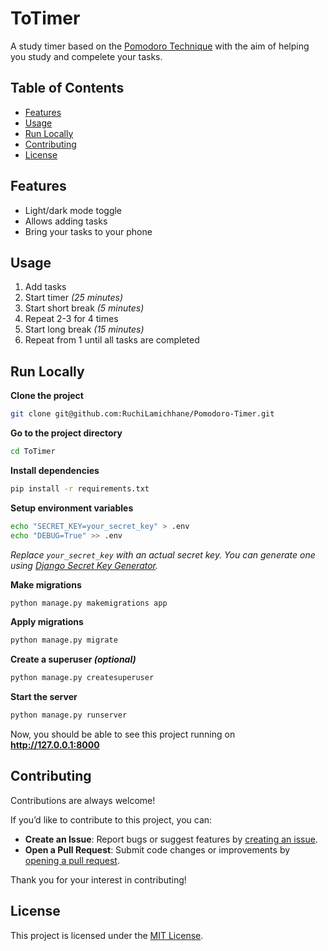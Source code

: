
# ToTimer

A study timer based on the [Pomodoro Technique](https://en.wikipedia.org/wiki/Pomodoro_Technique) with the aim of helping you study and compelete your tasks.


## Table of Contents

- [Features](#features)
- [Usage](#usage)
- [Run Locally](#run-locally)
- [Contributing](#contributing)
- [License](#license)
## Features

- Light/dark mode toggle
- Allows adding tasks
- Bring your tasks to your phone


## Usage

1. Add tasks
1. Start timer *(25 minutes)*
1. Start short break *(5 minutes)*
1. Repeat 2-3 for 4 times
1. Start long break *(15 minutes)*
1. Repeat from 1 until all tasks are completed
## Run Locally

**Clone the project**

```bash
git clone git@github.com:RuchiLamichhane/Pomodoro-Timer.git
```

**Go to the project directory**

```bash
cd ToTimer
```

**Install dependencies**

```bash
pip install -r requirements.txt
```

**Setup environment variables**

```bash
echo "SECRET_KEY=your_secret_key" > .env
echo "DEBUG=True" >> .env
```
*Replace `your_secret_key` with an actual secret key. You can generate one using [Django Secret Key Generator](https://djecrety.ir/).*

**Make migrations**

```bash
python manage.py makemigrations app
```

**Apply migrations**

```bash
python manage.py migrate
```

**Create a superuser *(optional)***

```bash
python manage.py createsuperuser
```

**Start the server**

```bash
python manage.py runserver
```
Now, you should be able to see this project running on **http://127.0.0.1:8000**

## Contributing


Contributions are always welcome!

If you’d like to contribute to this project, you can:

- **Create an Issue**: Report bugs or suggest features by [creating an issue](https://github.com/Yudin101/ToTimer/issues/new).
- **Open a Pull Request**: Submit code changes or improvements by [opening a pull request](https://github.com/Yudin101/ToTimer/pulls).

Thank you for your interest in contributing!


## License

This project is licensed under the [MIT License](https://github.com/Yudin101/ToTimer/blob/main/LICENSE).


